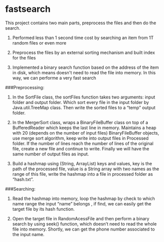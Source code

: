 fastsearch
==========
This project contains two main parts, preprocess the files and then do the search.

1.  Performed less than 1 second time cost by searching an item from 1T random files or even more
 
2. Preprocess the files by an external sorting mechanism and built index for the files


3. Implemented a binary search function based on the address of the item in disk, which means doesn't need to read the file into memory. In this way, we can performe a very fast search

###Preprocessing:
1.  In the SortFile class, the sortFiles function takes two arguments:  input folder and output folder. Which sort every file in the input folder by Java.util.TreeMap class. Then write the sorted files to a “temp” output folder.

2.  In the MergerSort class, wraps a BinaryFileBuffer class on top of a BufferedReader which keeps the last line in memory. Maintains a heap with 20 (depends on the number of input files) BinaryFileBuffer objects, use merge sort algorithm, keep write into output files in Processed folder. If the number of lines reach the number of lines of the original file, create a new file and continue to write. Finally we will have the same number of output files as input.

3.  Build a hashmap using (String, ArrayList<String>) keys and values, key is the path of the processed file, value is a String array with two names as the range of this file, write the hashmap into a file in processed folder as “hash.txt”. 

###Searching: 
1.  Read the hashmap into memory, loop the hashmap by check to which name range the input “name” belongs , if find, we can easily get the target file by its hash function.

 
2.  Open the target file in RandomAcessFile and then perform a binary search by using seek() function,  which doesn’t need to read the whole file into memory. Shortly, we can get the phone number associated to the input name.   
